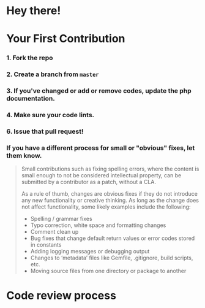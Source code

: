 # Hey there!

# Your First Contribution

### 1. Fork the repo

### 2. Create a branch from `master`

### 3. If you've changed or add or remove codes, update the php documentation.

### 4. Make sure your code lints.

### 6. Issue that pull request!

### If you have a different process for small or "obvious" fixes, let them know.

> Small contributions such as fixing spelling errors, where the content is small enough to not be considered intellectual property, can be submitted by a contributor as a patch, without a CLA.
>
> As a rule of thumb, changes are obvious fixes if they do not introduce any new functionality or creative thinking. As long as the change does not affect functionality, some likely examples include the following:
>
> -   Spelling / grammar fixes
> -   Typo correction, white space and formatting changes
> -   Comment clean up
> -   Bug fixes that change default return values or error codes stored in constants
> -   Adding logging messages or debugging output
> -   Changes to ‘metadata’ files like Gemfile, .gitignore, build scripts, etc.
> -   Moving source files from one directory or package to another

# Code review process
